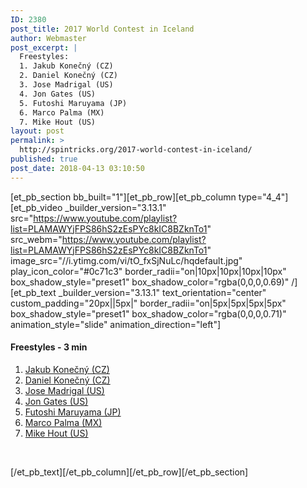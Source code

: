 ```yaml
---
ID: 2380
post_title: 2017 World Contest in Iceland
author: Webmaster
post_excerpt: |
  Freestyles:
  1. Jakub Konečný (CZ)
  2. Daniel Konečný (CZ)
  3. Jose Madrigal (US)
  4. Jon Gates (US)
  5. Futoshi Maruyama (JP)
  6. Marco Palma (MX)
  7. Mike Hout (US)
layout: post
permalink: >
  http://spintricks.org/2017-world-contest-in-iceland/
published: true
post_date: 2018-04-13 03:10:50
---
```

[et_pb_section bb_built="1"][et_pb_row][et_pb_column type="4_4"][et_pb_video _builder_version="3.13.1" src="https://www.youtube.com/playlist?list=PLAMAWYjFPS86hS2zEsPYc8kIC8BZknTo1" src_webm="https://www.youtube.com/playlist?list=PLAMAWYjFPS86hS2zEsPYc8kIC8BZknTo1" image_src="//i.ytimg.com/vi/tO_fxSjNuLc/hqdefault.jpg" play_icon_color="#0c71c3" border_radii="on|10px|10px|10px|10px" box_shadow_style="preset1" box_shadow_color="rgba(0,0,0,0.69)" /][et_pb_text _builder_version="3.13.1" text_orientation="center" custom_padding="20px||5px|" border_radii="on|5px|5px|5px|5px" box_shadow_style="preset1" box_shadow_color="rgba(0,0,0,0.71)" animation_style="slide" animation_direction="left"]
<h4>Freestyles - 3 min</h4>
<ol>
 	<li><a href="/jakub-konecny-1-world-contest-2017/">Jakub Konečný (CZ)</a></li>
 	<li><a href="/daniel-konecny-2-world-contest-2017/">Daniel Konečný (CZ)</a></li>
 	<li><a href="/jose-madrigal-3-world-contest-2017/">Jose Madrigal (US)</a></li>
 	<li><a href="/jon-gates-4-world-contest-2017/">Jon Gates (US)</a></li>
 	<li><a href="/futoshi-maruyama-5-world-contest-2017/">Futoshi Maruyama (JP)</a></li>
 	<li><a href="/marco-palma-6-world-contest-2017/">Marco Palma (MX)</a></li>
 	<li><a href="http://spintricks.org/mike-hout-2017-world-contest/">Mike Hout (US)</a></li>
</ol>
&nbsp;

[/et_pb_text][/et_pb_column][/et_pb_row][/et_pb_section]
